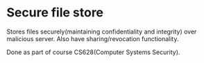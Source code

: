 # Secure file store
Stores files securely(maintaining confidentiality and integrity) over malicious server. Also have sharing/revocation functionality.  
  
Done as part of course CS628(Computer Systems Security).
